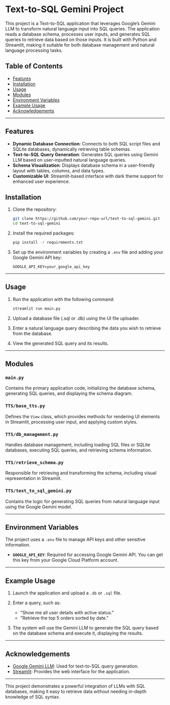# Text-to-SQL Gemini Project

This project is a Text-to-SQL application that leverages Google’s Gemini LLM to transform natural language input into SQL queries. The application reads a database schema, processes user inputs, and generates SQL queries to retrieve data based on those inputs. It is built with Python and Streamlit, making it suitable for both database management and natural language processing tasks.

## Table of Contents

- [Features](#features)
- [Installation](#installation)
- [Usage](#usage)
- [Modules](#modules)
- [Environment Variables](#environment-variables)
- [Example Usage](#example-usage)
- [Acknowledgements](#acknowledgements)

---

## Features

- **Dynamic Database Connection**: Connects to both SQL script files and SQLite databases, dynamically retrieving table schemas.
- **Text-to-SQL Query Generation**: Generates SQL queries using Gemini LLM based on user-inputted natural language queries.
- **Schema Visualization**: Displays database schema in a user-friendly layout with tables, columns, and data types.
- **Customizable UI**: Streamlit-based interface with dark theme support for enhanced user experience.

## Installation

1. Clone the repository:

   ```bash
   git clone https://github.com/your-repo-url/text-to-sql-gemini.git
   cd text-to-sql-gemini
   ```

2. Install the required packages:

   ```bash
   pip install -r requirements.txt
   ```

3. Set up the environment variables by creating a `.env` file and adding your Google Gemini API key:

   ```
   GOOGLE_API_KEY=your_google_api_key
   ```

---

## Usage

1. Run the application with the following command:

   ```bash
   streamlit run main.py
   ```

2. Upload a database file (.sql or .db) using the UI file uploader.
3. Enter a natural language query describing the data you wish to retrieve from the database.
4. View the generated SQL query and its results.

---

## Modules

### `main.py`

Contains the primary application code, initializing the database schema, generating SQL queries, and displaying the schema diagram.

### `TTS/base_tts.py`

Defines the `View` class, which provides methods for rendering UI elements in Streamlit, processing user input, and applying custom styles.

### `TTS/db_management.py`

Handles database management, including loading SQL files or SQLite databases, executing SQL queries, and retrieving schema information.

### `TTS/retrieve_schema.py`

Responsible for retrieving and transforming the schema, including visual representation in Streamlit.

### `TTS/text_to_sql_gemini.py`

Contains the logic for generating SQL queries from natural language input using the Google Gemini model.

---

## Environment Variables

The project uses a `.env` file to manage API keys and other sensitive information.

- **`GOOGLE_API_KEY`**: Required for accessing Google Gemini API. You can get this key from your Google Cloud Platform account.

---

## Example Usage

1. Launch the application and upload a `.db` or `.sql` file.
2. Enter a query, such as:

   - "Show me all user details with active status."
   - "Retrieve the top 5 orders sorted by date."

3. The system will use the Gemini LLM to generate the SQL query based on the database schema and execute it, displaying the results.

---

## Acknowledgements

- [Google Gemini LLM](https://cloud.google.com/): Used for text-to-SQL query generation.
- [Streamlit](https://streamlit.io/): Provides the web interface for the application.

---

This project demonstrates a powerful integration of LLMs with SQL databases, making it easy to retrieve data without needing in-depth knowledge of SQL syntax.
